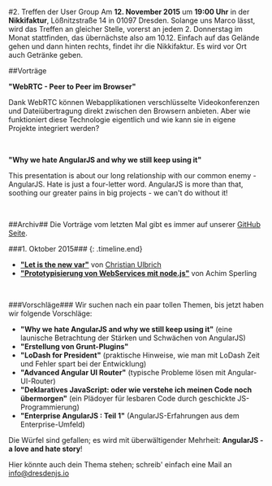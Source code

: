 #2. Treffen der User Group
Am **12. November 2015** um **19:00 Uhr** in der **Nikkifaktur**, Lößnitzstraße 14 in 01097 Dresden. Solange uns Marco lässt, wird das Treffen an gleicher Stelle, vorerst an jedem 2. Donnerstag im Monat stattfinden, das übernächste also am 10.12.
Einfach auf das Gelände gehen und dann hinten rechts, findet ihr die Nikkifaktur. Es wird vor Ort auch Getränke geben.

##Vorträge

**"WebRTC - Peer to Peer im Browser"** 

Dank WebRTC können Webapplikationen verschlüsselte Videokonferenzen und Dateiübertragung direkt zwischen den Browsern anbieten. Aber wie funktioniert diese Technologie eigentlich und wie kann sie in eigene Projekte integriert werden?

&#160;

**"Why we hate AngularJS and why we still keep using it"**

This presentation is about our long relationship with our common enemy - AngularJS. Hate is just a four-letter word. AngularJS is more than that, soothing our greater pains in big projects - we can't do without it!

&#160;

##Archiv##
Die Vorträge vom letzten Mal gibt es immer auf unserer [GitHub Seite](https://github.com/dresdenjs/).

<!--
###12. November 2015###
{: .timeline}
* **["Web RTC"](https://...)** von Stephan Thamm
-->

###1. Oktober 2015###
{: .timeline.end}
* **["Let is the new var"](https://github.com/dresdenjs/let-is-the-new-var)** von [Christian Ulbrich](mailto:christian@dresdenjs.io)
* **["Prototypisierung von WebServices mit node.js"](https://github.com/dresdenjs/api-mock-using-nodejs)** von Achim Sperling

&#160;

###Vorschläge###
Wir suchen nach ein paar tollen Themen, bis jetzt haben wir folgende Vorschläge:

* **"Why we hate AngularJS and why we still keep using it"** (eine launische Betrachtung der Stärken und Schwächen von AngularJS)
* **"Erstellung von Grunt-Plugins"**
* **"LoDash for President"** (praktische Hinweise, wie man mit LoDash Zeit und Fehler spart bei der Entwicklung)
* **"Advanced Angular UI Router"** (typische Probleme lösen mit Angular-UI-Router)
* **"Deklaratives JavaScript: oder wie verstehe ich meinen Code noch übermorgen"** (ein Plädoyer für lesbaren Code durch geschickte JS-Programmierung)
* **"Enterprise AngularJS : Teil 1"** (AngularJS-Erfahrungen aus dem Enterprise-Umfeld)

Die Würfel sind gefallen; es wird mit überwältigender Mehrheit: **AngularJS - a love and hate story**!

Hier könnte auch dein Thema stehen; schreib' einfach eine Mail an <info@dresdenjs.io>

